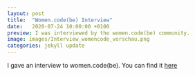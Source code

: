 ```yaml
---
layout: post
title:  "Women.code(be) Interview"
date:   2020-07-24 10:00:00 +0100
preview: I was interviewed by the women.code(be) community.
image: images/Interview_womencode_vorschau.png
categories: jekyll update
---
```

I gave an interview to women.code(be). You can find it [here](://blog.womendotcode.be/women-codebe-spotlight-member-5-janine-george/)
















